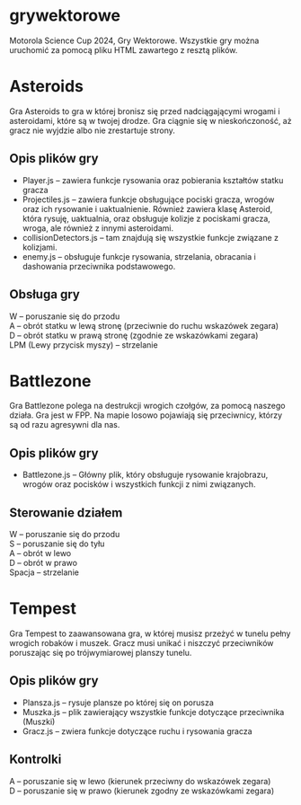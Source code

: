 # grywektorowe
Motorola Science Cup 2024, Gry Wektorowe.
Wszystkie gry można uruchomić za pomocą pliku HTML zawartego z resztą plików.

# Asteroids
Gra Asteroids to gra w której bronisz się przed nadciągającymi wrogami i asteroidami, które są w twojej drodze.  Gra ciągnie się w nieskończoność, aż gracz nie wyjdzie albo nie zrestartuje strony.
## Opis plików gry
 - Player.js – zawiera funkcje rysowania oraz pobierania kształtów statku gracza<br>
 - Projectiles.js – zawiera funkcje obsługujące pociski gracza, wrogów oraz ich rysowanie i uaktualnienie. Również zawiera klasę Asteroid, która rysuję, uaktualnia, oraz obsługuje kolizje z pociskami gracza, wroga, ale również z innymi asteroidami.<br>
 - collisionDetectors.js – tam znajdują się wszystkie funkcje związane z kolizjami.<br>
 - enemy.js – obsługuje funkcje rysowania, strzelania, obracania i dashowania przeciwnika podstawowego.<br>
## Obsługa gry
W – poruszanie się do przodu <br>
A – obrót statku w lewą stronę (przeciwnie do ruchu wskazówek zegara) <br>
D – obrót statku w prawą stronę (zgodnie ze wskazówkami zegara)<br>
LPM (Lewy przycisk myszy) – strzelanie<br>
# Battlezone
Gra Battlezone polega na destrukcji wrogich czołgów, za pomocą naszego działa. Gra jest w FPP. Na mapie losowo pojawiają się przeciwnicy, którzy są od razu agresywni dla nas.<br>
## Opis plików gry
 - Battlezone.js – Główny plik, który obsługuje rysowanie krajobrazu, wrogów oraz pocisków i wszystkich funkcji z nimi związanych.
## Sterowanie działem
W – poruszanie się do przodu<br>
S – poruszanie się do tyłu<br>
A – obrót w lewo<br>
D – obrót w prawo<br>
Spacja – strzelanie<br>
# Tempest
Gra Tempest to zaawansowana gra, w której musisz przeżyć w tunelu pełny wrogich robaków i muszek. Gracz musi unikać i niszczyć przeciwników poruszając się po trójwymiarowej planszy tunelu.
## Opis plików gry
 - Plansza.js – rysuje plansze po której się on porusza<br>
 - Muszka.js – plik zawierający wszystkie funkcje dotyczące przeciwnika (Muszki)<br>
 - Gracz.js – zwiera funkcje dotyczące ruchu i rysowania gracza<br>
## Kontrolki
A – poruszanie się w lewo (kierunek przeciwny do wskazówek zegara)<br>
D – poruszanie się w prawo (kierunek zgodny ze wskazówkami zegara)<br>
